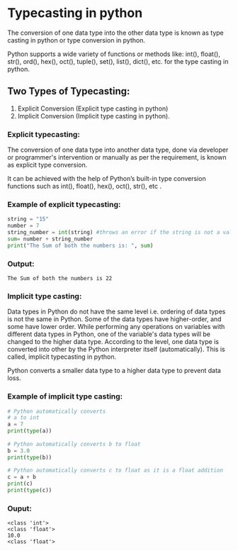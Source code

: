 
# Typecasting in python
The conversion of one data type into the other data type is known as type casting in python or type conversion in python.

Python supports a wide variety of functions or methods like: int(), float(), str(), ord(), hex(), oct(), tuple(), set(), list(), dict(), etc. for the type casting in python.


## Two Types of Typecasting:

1. Explicit Conversion (Explicit type casting in python)
2. Implicit Conversion (Implicit type casting in python).
### Explicit typecasting:
The conversion of one data type into another data type, done via developer or programmer's intervention or manually as per the requirement, is known as explicit type conversion. 

It can be achieved with the help of Python’s built-in type conversion functions such as int(), float(), hex(), oct(), str(), etc .
### Example of explicit typecasting:
```python
string = "15"
number = 7
string_number = int(string) #throws an error if the string is not a valid integer
sum= number + string_number
print("The Sum of both the numbers is: ", sum)
```
### Output:
```
The Sum of both the numbers is 22
```
### Implicit type casting:
Data types in Python do not have the same level i.e. ordering of data types is not the same in Python. Some of the data types have higher-order, and some have lower order. While performing any operations on variables with different data types in Python, one of the variable's data types will be changed to the higher data type. According to the level, one data type is converted into other by the Python interpreter itself (automatically). This is called, implicit typecasting in python.

Python converts a smaller data type to a higher data type to prevent data loss.
### Example of implicit type casting:
```python
# Python automatically converts
# a to int
a = 7
print(type(a))
 
# Python automatically converts b to float
b = 3.0
print(type(b))
 
# Python automatically converts c to float as it is a float addition
c = a + b
print(c)
print(type(c))
```
### Ouput:
```
<class 'int'>
<class 'float'>
10.0
<class 'float'>
```

